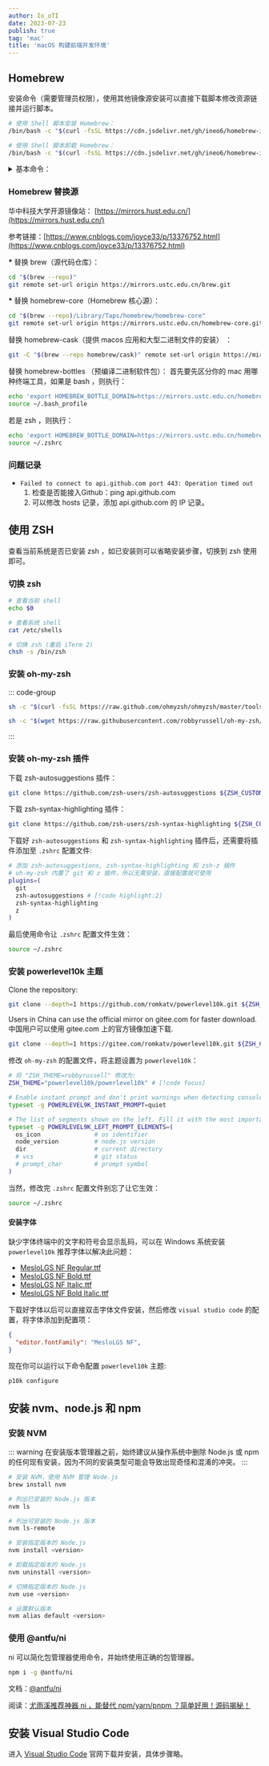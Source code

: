 ```yaml
---
author: Io_oTI
date: 2023-07-23
publish: true
tag: 'mac'
title: 'macOS 构建前端开发环境'
---
```


## Homebrew

安装命令（需要管理员权限），使用其他镜像源安装可以直接下载脚本修改资源链接并运行脚本。

```sh
# 使用 Shell 脚本安装 Homebrew：
/bin/bash -c "$(curl -fsSL https://cdn.jsdelivr.net/gh/ineo6/homebrew-install/install.sh)"

# 使用 Shell 脚本卸载 Homebrew：
/bin/bash -c "$(curl -fsSL https://cdn.jsdelivr.net/gh/ineo6/homebrew-install/uninstall.sh)"
```

<details>
  <summary>基本命令：</summary>

  ```sh
  # 查询可安装软件
  brew search [formula]

  # 安装软件
  brew install [formula]

  # 卸载软件
  brew uninstall [formula]

  # 升级软件
  brew upgrade [formula]

  # 查看软件信息
  brew info [formula]

  # 查看软件依赖包
  brew deps [formula]

  # 列出已安装软件
  brew list

  # 更新 Homebrew
  brew update

  # 升级 Homebrew
  brew upgrade

  # 清理 Homebrew
  brew cleanup

  # 修复 Homebrew
  brew doctor

  # 查看 Homebrew 配置信息
  brew config

  # 安装 JDK8
  brew install --cask adoptopenjdk/openjdk/adoptopenjdk8

  # 安装本地包
  brew --cache -s libuv

  mv <local-file> "$(brew --cache -s <libuv>)"

  brew install <libuv>
  ```

</details>

### Homebrew 替换源

华中科技大学开源镜像站： [https://mirrors.hust.edu.cn/](https://mirrors.hust.edu.cn/)

参考链接：[https://www.cnblogs.com/joyce33/p/13376752.html](https://www.cnblogs.com/joyce33/p/13376752.html)

**\*** 替换 brew（源代码仓库）：

```sh
cd "$(brew --repo)"
git remote set-url origin https://mirrors.ustc.edu.cn/brew.git
```

**\*** 替换 homebrew-core（Homebrew 核心源）：

```sh
cd "$(brew --repo)/Library/Taps/homebrew/homebrew-core"
git remote set-url origin https://mirrors.ustc.edu.cn/homebrew-core.git
```

替换 homebrew-cask（提供 macos 应用和大型二进制文件的安装） ：

```sh
git -C "$(brew --repo homebrew/cask)" remote set-url origin https://mirrors.ustc.edu.cn/homebrew-cask.git
```

替换 homebrew-bottles （预编译二进制软件包）：
首先要先区分你的 mac 用哪种终端工具，如果是 bash ，则执行：

```sh
echo 'export HOMEBREW_BOTTLE_DOMAIN=https://mirrors.ustc.edu.cn/homebrew-bottles' >> ~/.bash_profile
source ~/.bash_profile
```

若是 zsh ，则执行：

```zsh
echo 'export HOMEBREW_BOTTLE_DOMAIN=https://mirrors.ustc.edu.cn/homebrew-bottles' >> ~/.zshrc
source ~/.zshrc
```

### 问题记录

- `Failed to connect to api.github.com port 443: Operation timed out`
  1. 检查是否能接入Github：ping api.github.com
  2. 可以修改 hosts 记录，添加 api.github.com 的 IP 记录。

## 使用 ZSH

查看当前系统是否已安装 zsh ，如已安装则可以省略安装步骤，切换到 zsh 使用即可。

### 切换 zsh

```sh
# 查看当前 shell
echo $0

# 查看系统 shell
cat /etc/shells

# 切换 zsh (重启 iTerm 2)
chsh -s /bin/zsh
```

### 安装 oh-my-zsh

::: code-group

```sh [使用 curl 安装]
sh -c "$(curl -fsSL https://raw.github.com/ohmyzsh/ohmyzsh/master/tools/install.sh)"
```

```sh [使用 wget 安装]
sh -c "$(wget https://raw.githubusercontent.com/robbyrussell/oh-my-zsh/master/tools/install.sh -O -)"
```

:::

### 安装 oh-my-zsh 插件

下载 zsh-autosuggestions 插件：

```sh
git clone https://github.com/zsh-users/zsh-autosuggestions ${ZSH_CUSTOM:-~/.oh-my-zsh/custom}/plugins/zsh-autosuggestions
```

下载 zsh-syntax-highlighting 插件：

```sh
git clone https://github.com/zsh-users/zsh-syntax-highlighting ${ZSH_CUSTOM:-~/.oh-my-zsh/custom}/plugins/zsh-syntax-highlighting
```

下载好 `zsh-autosuggestions` 和 `zsh-syntax-highlighting` 插件后，还需要将插件添加至 `.zshrc` 配置文件:

```sh
# 添加 zsh-autosuggestions, zsh-syntax-highlighting 和 zsh-z 插件
# oh-my-zsh 内置了 git 和 z 插件，所以无需安装，直接配置就可使用
plugins=(
  git
  zsh-autosuggestions # [!code highlight:2]
  zsh-syntax-highlighting
  z
)
```

最后使用命令让 `.zshrc` 配置文件生效：

```sh
source ~/.zshrc
```

### 安装 powerlevel10k 主题

Clone the repository:

```sh
git clone --depth=1 https://github.com/romkatv/powerlevel10k.git ${ZSH_CUSTOM:-$HOME/.oh-my-zsh/custom}/themes/powerlevel10k
```

Users in China can use the official mirror on gitee.com for faster download.
中国用户可以使用 gitee.com 上的官方镜像加速下载.

```sh
git clone --depth=1 https://gitee.com/romkatv/powerlevel10k.git ${ZSH_CUSTOM:-$HOME/.oh-my-zsh/custom}/themes/powerlevel10k
```

修改 `oh-my-zsh` 的配置文件，将主题设置为 `powerlevel10k`：

```sh
# 将 "ZSH_THEME=robbyrussell" 修改为:
ZSH_THEME="powerlevel10k/powerlevel10k" # [!code focus]

# Enable instant prompt and don't print warnings when detecting console output
typeset -g POWERLEVEL9K_INSTANT_PROMPT=quiet

# The list of segments shown on the left. Fill it with the most important  segments.
typeset -g POWERLEVEL9K_LEFT_PROMPT_ELEMENTS=(
  os_icon               # os identifier
  node_version          # node.js version
  dir                   # current directory
  # vcs                 # git status
  # prompt_char         # prompt symbol
)
```

当然，修改完 `.zshrc` 配置文件别忘了让它生效：

```sh
source ~/.zshrc
```

#### 安装字体

缺少字体终端中的文字和符号会显示乱码，可以在 Windows 系统安装 `powerlevel10k` 推荐字体以解决此问题：

- [MesloLGS NF Regular.ttf](https://github.com/romkatv/powerlevel10k-media/raw/master/MesloLGS%20NF%20Regular.ttf)
- [MesloLGS NF Bold.ttf](https://github.com/romkatv/powerlevel10k-media/raw/master/MesloLGS%20NF%20Bold.ttf)
- [MesloLGS NF Italic.ttf](https://github.com/romkatv/powerlevel10k-media/raw/master/MesloLGS%20NF%20Italic.ttf)
- [MesloLGS NF Bold Italic.ttf](https://github.com/romkatv/powerlevel10k-media/raw/master/MesloLGS%20NF%20Bold%20Italic.ttf)

下载好字体以后可以直接双击字体文件安装，然后修改 `visual studio code` 的配置，将字体添加到配置项：

```json
{
  "editor.fontFamily": "MesloLGS NF",
}
```

现在你可以运行以下命令配置 `powerlevel10k` 主题:

```sh
p10k configure
```

## 安装 nvm、node.js 和 npm

### 安装 NVM

::: warning
在安装版本管理器之前，始终建议从操作系统中删除 Node.js 或 npm 的任何现有安装，因为不同的安装类型可能会导致出现奇怪和混淆的冲突。
:::

```sh
# 安装 NVM，使用 NVM 管理 Node.js
brew install nvm

# 列出已安装的 Node.js 版本
nvm ls

# 列出可安装的 Node.js 版本
nvm ls-remote

# 安装指定版本的 Node.js
nvm install <version>

# 卸载指定版本的 Node.js
nvm uninstall <version>

# 切换指定版本的 Node.js
nvm use <version>

# 设置默认版本
nvm alias default <version>
```

### 使用 @antfu/ni

ni 可以简化包管理器使用命令，并始终使用正确的包管理器。

```sh
npm i -g @antfu/ni
```

文档：[@antfu/ni](https://www.npmjs.com/package/@antfu/ni)

阅读：[尤雨溪推荐神器 ni ，能替代 npm/yarn/pnpm ？简单好用！源码揭秘！](https://segmentfault.com/a/1190000040937835#item-3-1)

## 安装 Visual Studio Code

进入 [Visual Studio Code](https://code.visualstudio.com/) 官网下载并安装，具体步骤略。
